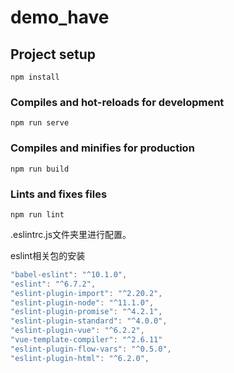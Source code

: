 # demo_have

## Project setup
```
npm install
```

### Compiles and hot-reloads for development
```
npm run serve
```

### Compiles and minifies for production
```
npm run build
```

### Lints and fixes files
```
npm run lint
```





.eslintrc.js文件夹里进行配置。

eslint相关包的安装

```js
"babel-eslint": "^10.1.0",
"eslint": "^6.7.2",
"eslint-plugin-import": "^2.20.2",
"eslint-plugin-node": "^11.1.0",
"eslint-plugin-promise": "^4.2.1",
"eslint-plugin-standard": "^4.0.0",
"eslint-plugin-vue": "^6.2.2",
"vue-template-compiler": "^2.6.11"
"eslint-plugin-flow-vars": "^0.5.0",
"eslint-plugin-html": "^6.2.0",
```

